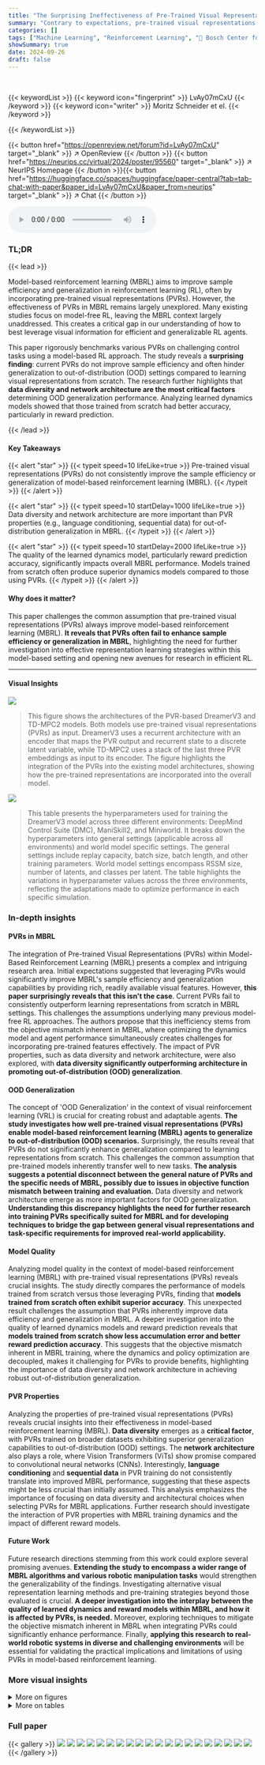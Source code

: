 ```yaml
---
title: "The Surprising Ineffectiveness of Pre-Trained Visual Representations for Model-Based Reinforcement Learning"
summary: "Contrary to expectations, pre-trained visual representations surprisingly don't improve model-based reinforcement learning's sample efficiency or generalization;  data diversity and network architectu..."
categories: []
tags: ["Machine Learning", "Reinforcement Learning", "🏢 Bosch Center for Artificial Intelligence",]
showSummary: true
date: 2024-09-26
draft: false
---
```


<br>

{{< keywordList >}}
{{< keyword icon="fingerprint" >}} LvAy07mCxU {{< /keyword >}}
{{< keyword icon="writer" >}} Moritz Schneider et el. {{< /keyword >}}
 
{{< /keywordList >}}

{{< button href="https://openreview.net/forum?id=LvAy07mCxU" target="_blank" >}}
↗ OpenReview
{{< /button >}}
{{< button href="https://neurips.cc/virtual/2024/poster/95560" target="_blank" >}}
↗ NeurIPS Homepage
{{< /button >}}{{< button href="https://huggingface.co/spaces/huggingface/paper-central?tab=tab-chat-with-paper&paper_id=LvAy07mCxU&paper_from=neurips" target="_blank" >}}
↗ Chat
{{< /button >}}



<audio controls>
    <source src="https://ai-paper-reviewer.com/LvAy07mCxU/podcast.wav" type="audio/wav">
    Your browser does not support the audio element.
</audio>


### TL;DR


{{< lead >}}

Model-based reinforcement learning (MBRL) aims to improve sample efficiency and generalization in reinforcement learning (RL), often by incorporating pre-trained visual representations (PVRs). However, the effectiveness of PVRs in MBRL remains largely unexplored.  Many existing studies focus on model-free RL, leaving the MBRL context largely unaddressed. This creates a critical gap in our understanding of how to best leverage visual information for efficient and generalizable RL agents. 

This paper rigorously benchmarks various PVRs on challenging control tasks using a model-based RL approach.  The study reveals a **surprising finding**: current PVRs do not improve sample efficiency and often hinder generalization to out-of-distribution (OOD) settings compared to learning visual representations from scratch. The research further highlights that **data diversity and network architecture are the most critical factors** determining OOD generalization performance. Analyzing learned dynamics models showed that those trained from scratch had better accuracy, particularly in reward prediction.

{{< /lead >}}


#### Key Takeaways

{{< alert "star" >}}
{{< typeit speed=10 lifeLike=true >}} Pre-trained visual representations (PVRs) do not consistently improve the sample efficiency or generalization of model-based reinforcement learning (MBRL). {{< /typeit >}}
{{< /alert >}}

{{< alert "star" >}}
{{< typeit speed=10 startDelay=1000 lifeLike=true >}} Data diversity and network architecture are more important than PVR properties (e.g., language conditioning, sequential data) for out-of-distribution generalization in MBRL. {{< /typeit >}}
{{< /alert >}}

{{< alert "star" >}}
{{< typeit speed=10 startDelay=2000 lifeLike=true >}} The quality of the learned dynamics model, particularly reward prediction accuracy, significantly impacts overall MBRL performance. Models trained from scratch often produce superior dynamics models compared to those using PVRs. {{< /typeit >}}
{{< /alert >}}

#### Why does it matter?
This paper challenges the common assumption that pre-trained visual representations (PVRs) always improve model-based reinforcement learning (MBRL).  **It reveals that PVRs often fail to enhance sample efficiency or generalization in MBRL**, highlighting the need for further investigation into effective representation learning strategies within this model-based setting and opening new avenues for research in efficient RL.

------
#### Visual Insights



![](https://ai-paper-reviewer.com/LvAy07mCxU/figures_3_1.jpg)

> This figure shows the architectures of the PVR-based DreamerV3 and TD-MPC2 models.  Both models use pre-trained visual representations (PVRs) as input.  DreamerV3 uses a recurrent architecture with an encoder that maps the PVR output and recurrent state to a discrete latent variable, while TD-MPC2 uses a stack of the last three PVR embeddings as input to its encoder. The figure highlights the integration of the PVRs into the existing model architectures, showing how the pre-trained representations are incorporated into the overall model.





![](https://ai-paper-reviewer.com/LvAy07mCxU/tables_18_1.jpg)

> This table presents the hyperparameters used for training the DreamerV3 model across three different environments: DeepMind Control Suite (DMC), ManiSkill2, and Miniworld.  It breaks down the hyperparameters into general settings (applicable across all environments) and world model specific settings.  The general settings include replay capacity, batch size, batch length, and other training parameters. World model settings encompass RSSM size, number of latents, and classes per latent.  The table highlights the variations in hyperparameter values across the three environments, reflecting the adaptations made to optimize performance in each specific simulation.





### In-depth insights


#### PVRs in MBRL
The integration of Pre-trained Visual Representations (PVRs) within Model-Based Reinforcement Learning (MBRL) presents a complex and intriguing research area.  Initial expectations suggested that leveraging PVRs would significantly improve MBRL's sample efficiency and generalization capabilities by providing rich, readily available visual features. However, **this paper surprisingly reveals that this isn't the case**.  Current PVRs fail to consistently outperform learning representations from scratch in MBRL settings.  This challenges the assumptions underlying many previous model-free RL approaches. The authors propose that this inefficiency stems from the objective mismatch inherent in MBRL, where optimizing the dynamics model and agent performance simultaneously creates challenges for incorporating pre-trained features effectively.  The impact of PVR properties, such as data diversity and network architecture, were also explored, with **data diversity significantly outperforming architecture in promoting out-of-distribution (OOD) generalization**.

#### OOD Generalization
The concept of 'OOD Generalization' in the context of visual reinforcement learning (VRL) is crucial for creating robust and adaptable agents.  **The study investigates how well pre-trained visual representations (PVRs) enable model-based reinforcement learning (MBRL) agents to generalize to out-of-distribution (OOD) scenarios.**  Surprisingly, the results reveal that PVRs do not significantly enhance generalization compared to learning representations from scratch. This challenges the common assumption that pre-trained models inherently transfer well to new tasks.  **The analysis suggests a potential disconnect between the general nature of PVRs and the specific needs of MBRL, possibly due to issues in objective function mismatch between training and evaluation.**  Data diversity and network architecture emerge as more important factors for OOD generalization.  **Understanding this discrepancy highlights the need for further research into training PVRs specifically suited for MBRL and for developing techniques to bridge the gap between general visual representations and task-specific requirements for improved real-world applicability.**

#### Model Quality
Analyzing model quality in the context of model-based reinforcement learning (MBRL) with pre-trained visual representations (PVRs) reveals crucial insights.  The study directly compares the performance of models trained from scratch versus those leveraging PVRs, finding that **models trained from scratch often exhibit superior accuracy**. This unexpected result challenges the assumption that PVRs inherently improve data efficiency and generalization in MBRL. A deeper investigation into the quality of learned dynamics models and reward prediction reveals that **models trained from scratch show less accumulation error and better reward prediction accuracy**. This suggests that the objective mismatch inherent in MBRL training, where the dynamics and policy optimization are decoupled, makes it challenging for PVRs to provide benefits, highlighting the importance of data diversity and network architecture in achieving robust out-of-distribution generalization.

#### PVR Properties
Analyzing the properties of pre-trained visual representations (PVRs) reveals crucial insights into their effectiveness in model-based reinforcement learning (MBRL).  **Data diversity** emerges as a **critical factor**, with PVRs trained on broader datasets exhibiting superior generalization capabilities to out-of-distribution (OOD) settings.  The **network architecture** also plays a role, where Vision Transformers (ViTs) show promise compared to convolutional neural networks (CNNs).  Interestingly, **language conditioning** and **sequential data** in PVR training do not consistently translate into improved MBRL performance, suggesting that these aspects might be less crucial than initially assumed. This analysis emphasizes the importance of focusing on data diversity and architectural choices when selecting PVRs for MBRL applications.  Further research should investigate the interaction of PVR properties with MBRL training dynamics and the impact of different reward models.

#### Future Work
Future research directions stemming from this work could explore several promising avenues.  **Extending the study to encompass a wider range of MBRL algorithms and various robotic manipulation tasks** would strengthen the generalizability of the findings.  Investigating alternative visual representation learning methods and pre-training strategies beyond those evaluated is crucial.  **A deeper investigation into the interplay between the quality of learned dynamics and reward models within MBRL, and how it is affected by PVRs, is needed.**  Moreover, exploring techniques to mitigate the objective mismatch inherent in MBRL when integrating PVRs could significantly enhance performance. Finally, **applying this research to real-world robotic systems in diverse and challenging environments** will be essential for validating the practical implications and limitations of using PVRs in model-based reinforcement learning.


### More visual insights

<details>
<summary>More on figures
</summary>


![](https://ai-paper-reviewer.com/LvAy07mCxU/figures_4_1.jpg)

> This figure shows example images from the three different simulated robotic control environments used in the paper: DeepMind Control Suite (DMC), ManiSkill2, and Miniworld.  It highlights the variety of tasks, illustrating the diverse challenges faced by the reinforcement learning agents.  The caption notes the differing camera perspectives used in each environment; DMC and Miniworld use the agent's perspective, while ManiSkill2 uses a wrist-mounted camera perspective.


![](https://ai-paper-reviewer.com/LvAy07mCxU/figures_5_1.jpg)

> This figure presents a comparison of the in-distribution performance and data efficiency of different visual representations (including pre-trained visual representations (PVRs) and representations learned from scratch) across three robotic control environments: DeepMind Control Suite (DMC), ManiSkill2, and Miniworld.  The results show that, especially on the DMC tasks, representations learned from scratch generally outperformed the PVRs in terms of both performance and data efficiency. The figure uses lines to show average performance and shaded areas to illustrate standard deviations; solid lines depict DreamerV3 and dashed lines depict TD-MPC2.  Individual environment-specific graphs are available in the appendix.


![](https://ai-paper-reviewer.com/LvAy07mCxU/figures_6_1.jpg)

> This figure shows the average normalized performance (with standard error bars) of different visual representation methods on three benchmark datasets (DMC, ManiSkill2, and Miniworld) in an out-of-distribution (OOD) setting.  The key finding is that the 'From Scratch' method, where the visual representation is learned from scratch, consistently outperforms all pre-trained visual representations (PVRs) across all three datasets in terms of OOD performance. This suggests that pre-trained models are not as effective for model-based reinforcement learning (MBRL) in OOD scenarios as previously thought.


![](https://ai-paper-reviewer.com/LvAy07mCxU/figures_7_1.jpg)

> This figure compares the average normalized performance of different visual representations on three distinct benchmark environments (DMC, ManiSkill2, and Miniworld) in out-of-distribution (OOD) settings.  The key finding is that the baseline model which learns representations from scratch consistently outperforms all pre-trained visual representations (PVRs), even when the evaluation is done on data that differs from the training data. The thin black lines represent the standard error, providing a measure of the variability in performance.


![](https://ai-paper-reviewer.com/LvAy07mCxU/figures_8_1.jpg)

> This figure presents a comparison of the accumulated dynamics prediction errors for two model-based reinforcement learning algorithms, DreamerV3 and TD-MPC2, across different visual representations.  The x-axis represents the visual representation used, while the y-axis shows the accumulated prediction error over a horizon of 500 and 33 time steps, respectively.  DreamerV3's error is measured using KL divergence, while TD-MPC2's uses Mean Squared Error (MSE). The results show the relative accuracy of the learned dynamics models when using different visual representations within the context of model-based RL.


![](https://ai-paper-reviewer.com/LvAy07mCxU/figures_8_2.jpg)

> This figure compares the dynamics prediction errors of various visual representations used in two different model-based reinforcement learning algorithms, DreamerV3 and TD-MPC2, on the Pendulum Swingup task. The x-axis represents different visual representations (PVRs), including those trained from scratch and several pre-trained models.  The y-axis represents the accumulated dynamics prediction error, showing the difference between the predicted and actual latent states of the environment models.  The plots for two time horizons (500 and 33 timesteps) are shown, indicating the error over longer and shorter prediction windows. The error metrics used are the average forward and backward Kullback-Leibler divergence for DreamerV3 and the Mean Squared Error (MSE) for TD-MPC2.  The results illustrate how the quality of the dynamics prediction varies across different visual representations, potentially influencing the overall performance of the model-based RL agents.


![](https://ai-paper-reviewer.com/LvAy07mCxU/figures_9_1.jpg)

> This figure visualizes the latent space representations generated by different models (DreamerV3 and TD-MPC2) using various visual representations, including one trained from scratch and several pre-trained visual representations (PVRs).  UMAP is used to reduce the dimensionality of the latent space for visualization. Each point represents a state visited by the agent during the Pendulum Swingup task. The color of each point represents the actual reward received in that state. The figure shows that models using representations trained from scratch produce more clearly separated clusters of high and low reward states than those using PVRs, suggesting that models trained from scratch produce latent spaces better organized according to the reward.


![](https://ai-paper-reviewer.com/LvAy07mCxU/figures_22_1.jpg)

> This figure compares the performance of using linear layers versus multilayer perceptrons (MLPs) as encoders in a model-based reinforcement learning (MBRL) setting.  The results show that performance is not significantly affected by the choice of encoder architecture, indicating that using the simpler linear layer is sufficient and doesn't negatively impact performance.


![](https://ai-paper-reviewer.com/LvAy07mCxU/figures_23_1.jpg)

> This figure compares the performance and data efficiency of various visual representations (learned from scratch and pre-trained) in three different robotic control tasks environments (DMC, ManiSkill2, Miniworld). The graph plots the average return (reward) of different methods over the number of steps in the training process, highlighting the data efficiency of each approach.  The shaded regions represent the standard deviation, indicating variability across multiple training runs.  The figure provides insights into how effectively different visual representations learn and generalize in model-based reinforcement learning (MBRL) settings.


![](https://ai-paper-reviewer.com/LvAy07mCxU/figures_23_2.jpg)

> This figure shows the performance of different categories of PVRs on in-distribution (ID) and out-of-distribution (OOD) tasks.  Each point represents the interquartile mean (IQM) performance of a group of PVRs sharing a common property (e.g., using Vision Transformers (ViT), trained on sequential data, etc.). The x-axis shows ID performance, and the y-axis shows OOD performance.  The figure indicates that ViT-based PVRs and those trained on diverse data tend to generalize better to OOD settings. The effect of sequential data is less clear, providing benefits in some environments but not others.


![](https://ai-paper-reviewer.com/LvAy07mCxU/figures_24_1.jpg)

> The figure shows the ablation study of transformer blocks within the VC-1 model on the Walker Walk task in the DeepMind Control Suite.  The results indicate that using only half of the transformer blocks in VC-1 achieves performance comparable to using the full model.  Interestingly, the blocks closer to the output seem to contain most of the crucial information as performance degrades significantly when using less than half of the blocks.  This suggests that the early layers of VC-1 might not contain sufficiently useful information for model-based reinforcement learning (MBRL).


</details>




<details>
<summary>More on tables
</summary>


![](https://ai-paper-reviewer.com/LvAy07mCxU/tables_19_1.jpg)
> This table presents a comprehensive overview of the pre-trained visual representations (PVRs) used in the experiments.  Each row details a specific PVR, providing its name, the loss function used during training, the dataset it was trained on, its network architecture (backbone), and the dimensionality of its resulting embedding vector.  The table facilitates understanding of the different PVRs and their characteristics, enabling comparison and analysis of their performance in the context of the study.

![](https://ai-paper-reviewer.com/LvAy07mCxU/tables_20_1.jpg)
> This table provides a detailed overview of the pre-trained visual representations (PVRs) used in the experiments.  For each PVR, it lists the loss function used during training, the dataset on which it was trained, the backbone architecture of the model (e.g., ResNet-50, ViT-L), and the dimensionality of the resulting embedding vector. The table is organized alphabetically by PVR name and further sorted by backbone architecture.

![](https://ai-paper-reviewer.com/LvAy07mCxU/tables_22_1.jpg)
> This table provides a comprehensive overview of the pre-trained visual representations (PVRs) used in the study.  For each PVR, it lists the loss function used during training, the dataset it was trained on, its underlying architecture (backbone), and the dimensionality of its output embedding.

</details>




### Full paper

{{< gallery >}}
<img src="https://ai-paper-reviewer.com/LvAy07mCxU/1.png" class="grid-w50 md:grid-w33 xl:grid-w25" />
<img src="https://ai-paper-reviewer.com/LvAy07mCxU/2.png" class="grid-w50 md:grid-w33 xl:grid-w25" />
<img src="https://ai-paper-reviewer.com/LvAy07mCxU/3.png" class="grid-w50 md:grid-w33 xl:grid-w25" />
<img src="https://ai-paper-reviewer.com/LvAy07mCxU/4.png" class="grid-w50 md:grid-w33 xl:grid-w25" />
<img src="https://ai-paper-reviewer.com/LvAy07mCxU/5.png" class="grid-w50 md:grid-w33 xl:grid-w25" />
<img src="https://ai-paper-reviewer.com/LvAy07mCxU/6.png" class="grid-w50 md:grid-w33 xl:grid-w25" />
<img src="https://ai-paper-reviewer.com/LvAy07mCxU/7.png" class="grid-w50 md:grid-w33 xl:grid-w25" />
<img src="https://ai-paper-reviewer.com/LvAy07mCxU/8.png" class="grid-w50 md:grid-w33 xl:grid-w25" />
<img src="https://ai-paper-reviewer.com/LvAy07mCxU/9.png" class="grid-w50 md:grid-w33 xl:grid-w25" />
<img src="https://ai-paper-reviewer.com/LvAy07mCxU/10.png" class="grid-w50 md:grid-w33 xl:grid-w25" />
<img src="https://ai-paper-reviewer.com/LvAy07mCxU/11.png" class="grid-w50 md:grid-w33 xl:grid-w25" />
<img src="https://ai-paper-reviewer.com/LvAy07mCxU/12.png" class="grid-w50 md:grid-w33 xl:grid-w25" />
<img src="https://ai-paper-reviewer.com/LvAy07mCxU/13.png" class="grid-w50 md:grid-w33 xl:grid-w25" />
<img src="https://ai-paper-reviewer.com/LvAy07mCxU/14.png" class="grid-w50 md:grid-w33 xl:grid-w25" />
<img src="https://ai-paper-reviewer.com/LvAy07mCxU/15.png" class="grid-w50 md:grid-w33 xl:grid-w25" />
<img src="https://ai-paper-reviewer.com/LvAy07mCxU/16.png" class="grid-w50 md:grid-w33 xl:grid-w25" />
<img src="https://ai-paper-reviewer.com/LvAy07mCxU/17.png" class="grid-w50 md:grid-w33 xl:grid-w25" />
<img src="https://ai-paper-reviewer.com/LvAy07mCxU/18.png" class="grid-w50 md:grid-w33 xl:grid-w25" />
<img src="https://ai-paper-reviewer.com/LvAy07mCxU/19.png" class="grid-w50 md:grid-w33 xl:grid-w25" />
<img src="https://ai-paper-reviewer.com/LvAy07mCxU/20.png" class="grid-w50 md:grid-w33 xl:grid-w25" />
{{< /gallery >}}